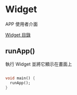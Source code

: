 # Widget

APP 使用者介面

[Widget 目錄](https://flutter.io/docs/development/ui/widgets)

## runApp()

執行 Widget 並將它顯示在畫面上

```dart

void main() {
  runApp();
}

```